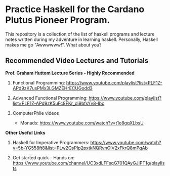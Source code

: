 # Practice Haskell for the Cardano Plutus Pioneer Program.

This repository is a collection of the list of haskell programs and lecture notes written during my adventure in learning haskell. Personally, Haskell makes me go "Awwwwww!". What about you? 



## Recommended Video Lectures and Tutorials

**Prof. Graham Huttom Lecture Series - Highly Recommended**

1) Functional Programming: https://www.youtube.com/playlist?list=PLF1Z-APd9zK7usPMx3LGMZEHrECUGodd3

2) Advanced Functional Programming: https://www.youtube.com/playlist?list=PLF1Z-APd9zK5uFc8FKr_di9bfsYv8-lbc

3) ComputerPhile videos
    * Monads: https://www.youtube.com/watch?v=t1e8gqXLbsU


**Other Useful Links**

1) Haskell for Imperative Programmers:  https://www.youtube.com/watch?v=5b-YG558ft8&list=PLw2QsPIp2pxtkNQRvnOlV2xFkrQ8mPqAb
 
2) Get started quick - Hands on: https://www.youtube.com/channel/UC3xdLFFsqG701QAyGJIPT1g/playlists

 


